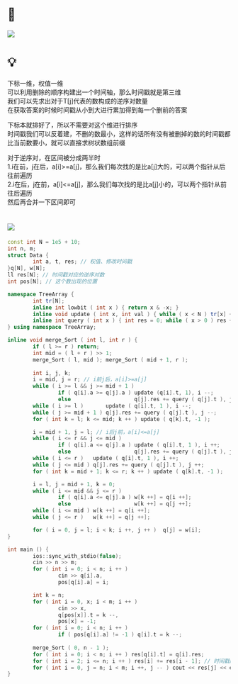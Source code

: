 # 🔗
<a href="https://www.acwing.com/problem/content/2821/"><img src="https://i.loli.net/2021/10/05/SFb4XtJDf6WPsmT.png"></a>

# 💡
下标一维，权值一维  
可以利用删除的顺序构建出一个时间轴，那么时间戳就是第三维  
我们可以先求出对于T[j]代表的数构成的逆序对数量  
在获取答案的时候时间戳从小到大进行累加得到每一个删前的答案  
  
下标本就排好了，所以不需要对这个维进行排序  
时间戳我们可以反着建，不删的数最小，这样的话所有没有被删掉的数的时间戳都比当前数要小，就可以直接求树状数组前缀  
  
对于逆序对，在区间被分成两半时  
1.i在前，j在后，a[i]>=a[j]，那么我们每次找的是比a[j]大的，可以两个指针从后往前遍历  
2.i在后，j在前，a[i]<=a[j]，那么我们每次找的是比a[j]小的，可以两个指针从前往后遍历  
然后再合并一下区间即可  

# <img src="https://img-blog.csdnimg.cn/20210713144601841.png" >

```cpp
const int N = 1e5 + 10;
int n, m;
struct Data {
        int a, t, res; // 权值、修改时间戳
}q[N], w[N];
ll res[N]; // 时间戳对应的逆序对数
int pos[N]; // 这个数出现的位置

namespace TreeArray {
        int tr[N];
        inline int lowbit ( int x ) { return x & -x; }
        inline void update ( int x, int val ) { while ( x < N ) tr[x] += val, x += lowbit(x); }
        inline int query ( int x ) { int res = 0; while ( x > 0 ) res += tr[x], x -= lowbit(x); return res; }
} using namespace TreeArray;

inline void merge_Sort ( int l, int r ) {
        if ( l >= r ) return;
        int mid = ( l + r ) >> 1;
        merge_Sort ( l, mid ); merge_Sort ( mid + 1, r );
        
        int i, j, k;
        i = mid, j = r; // i前j后，a[i]>=a[j] 
        while ( i >= l && j >= mid + 1 )
                if ( q[i].a >= q[j].a ) update (q[i].t, 1), i --;
                else                    q[j].res += query ( q[j].t ), j --;
        while ( i >= l )       update ( q[i].t, 1 ), i --;
        while ( j >= mid + 1 ) q[j].res += query ( q[j].t ), j --;
        for ( int k = l; k <= mid; k ++ ) update ( q[k].t, -1 ); 

        i = mid + 1, j = l; // i后j前，a[i]<=a[j]
        while ( i <= r && j <= mid )
                if ( q[i].a <= q[j].a ) update ( q[i].t, 1 ), i ++;
                else                    q[j].res += query ( q[j].t ), j ++;
        while ( i <= r )   update ( q[i].t, 1 ), i ++;
        while ( j <= mid ) q[j].res += query ( q[j].t ), j ++;
        for ( int k = mid + 1; k <= r; k ++ ) update ( q[k].t, -1 );

        i = l, j = mid + 1, k = 0;
        while ( i <= mid && j <= r )
                if ( q[i].a <= q[j].a ) w[k ++] = q[i ++];
                else                    w[k ++] = q[j ++];
        while ( i <= mid ) w[k ++] = q[i ++];
        while ( j <= r )   w[k ++] = q[j ++];

        for ( i = 0, j = l; i < k; i ++, j ++ )  q[j] = w[i];
}

int main () {
        ios::sync_with_stdio(false);
        cin >> n >> m;
        for ( int i = 0; i < n; i ++ )
                cin >> q[i].a,
                pos[q[i].a] = i;

        int k = n;
        for ( int i = 0, x; i < m; i ++ ) 
                cin >> x,
                q[pos[x]].t = k --,
                pos[x] = -1;
        for ( int i = 0; i < n; i ++ )
                if ( pos[q[i].a] != -1 ) q[i].t = k --;
        
        merge_Sort ( 0, n - 1 );
        for ( int i = 0; i < n; i ++ ) res[q[i].t] = q[i].res;
        for ( int i = 2; i <= n; i ++ ) res[i] += res[i - 1]; // 时间戳的值进行累加
        for ( int i = 0, j = n; i < m; i ++, j -- ) cout << res[j] << endl;
}

```
